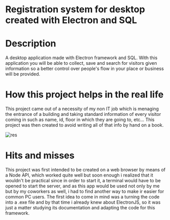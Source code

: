 # Registration system for desktop created with Electron and SQL

# Description
A desktop application made with Electron framework and SQL. With this application you will be able to collect, save and search for visitors given information so a better control over people's flow in your place or business will be provided.

# How this project helps in the real life
This project came out of a necessity of my non IT job which is menaging the entrance of a building and taking standard information of every visitor coming in such as name, id, floor in which they are going to, etc... 
This project was then created to avoid writing all of that info by hand on a book.


![res](https://user-images.githubusercontent.com/99507279/216105993-524d9a64-c154-4826-86bf-2293d4147cdd.PNG)

# Hits and misses
This project was first intended to be created on a web browser by means of a Node API, which worked quite well but soon enough i realized that it wouldn't be practical since in order to start it, a terminal would have to be opened to start the server, and as this app would be used not only by me but by my coworkers as well, i had to find another way to make ir easier for common PC users. The first idea to come in mind was a turning the code into a .exe file and by that time i already knew about ElectronJS, so it was just a matter studying its documentation and adapting the code for this framework.
 
